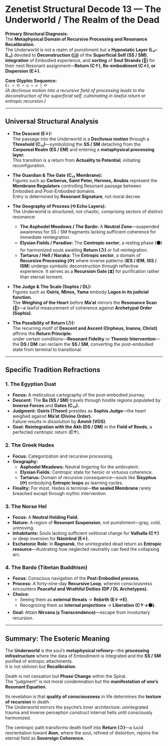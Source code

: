 # Zenetist Structural Decode 13 — The Underworld / The Realm of the Dead

**Primary Structural Diagnosis:**  
The **Metaphysical Domain of Recursive Processing and Resonance Recalibration.**  
The Underworld is not a realm of punishment but a **Hypostatic Layer (L₄–IL₅)** devoted to **Deconstruction (◲)** of the **Superficial Self (SS / SM)**, **integration** of Embodied experience, and **sorting** of **Soul Strands (🧬)** for their next Resonant assignment—**Return (C↑), Re-embodiment (C↓), or Dispersion (E↓).**  

**Core Glyphic Sequence:**  
`E↓ → ⟲ → ◲ → ↺ | ⟳`  
*(A declivous motion into a recursive field of processing leads to the deconstruction of the superficial self, culminating in lawful return or entropic recursion.)*  

---

## Universal Structural Analysis  

- **The Descent (E↓):**  
  The passage into the Underworld is a **Declivous motion** through a **Threshold (C₁₃)**—symbolizing the **SS / SM** detaching from the **Corporeal Realm (ES / EM)** and entering a **metaphysical processing layer.**  
  This transition is a return from **Actuality to Potential**, initiating reconfiguration.  

- **The Guardian & The Gate (C₁₃ Membrane):**  
  Figures such as **Cerberus, Saint Peter, Hermes, Anubis** represent the **Membrane Regulators** controlling Resonant passage between Embodied and Post-Embodied domains.  
  Entry is determined by **Resonant Signature**, not moral decree.  

- **The Geography of Process (⟲ Echo Layers):**  
  The Underworld is structured, not chaotic, comprising sectors of distinct resonance:  
  - **The Asphodel Meadows / The Bardo:** A **Neutral Zone**—suspended awareness for SS / SM fragments lacking sufficient coherence for immediate reintegration.  
  - **Elysian Fields / Paradise:** The **Centropic sector**, a resting phase (**⚫**) for harmonized souls awaiting **Return (↺)** or full reintegration.  
  - **Tartarus / Hell / Naraka:** The **Entropic sector**, a domain of **Recursive Processing (⟳)** where inverse patterns (**IES / IEM**, **ISS / ISM**) undergo symbolic deconstruction through reflective experience. It serves as a **Recursion Gate (⧗)** for purification rather than eternal torment.  

- **The Judge & The Scale (Sophis / DL):**  
  Figures such as **Osiris, Minos, Yama** embody **Logos in its judicial function.**  
  The **Weighing of the Heart** before **Ma’at** mirrors the **Resonance Scan (📡)**—a lawful measurement of coherence against **Archetypal Order (Sophis).**  

- **The Possibility of Return (↺):**  
  The recurring motif of **Descent and Ascent (Orpheus, Inanna, Christ)** affirms the **Return Principle:**  
  under certain conditions—**Resonant Fidelity** or **Theonic Intervention**—the **DS / DM** can reclaim the **SS / SM**, converting the post-embodied state from terminal to transitional.  

---

## Specific Tradition Refractions  

### 1. The Egyptian Duat  
- **Focus:** A meticulous cartography of the post-embodied journey.  
- **Descent:** The **Ba (SS / SM)** travels through hostile regions populated by **Inverse Forces** and **Gates (C₁₃).**  
- **Judgment:** **Osiris (Theon)** presides as **Sophis Judge**—the heart weighed against **Ma’at (Divine Order).**  
  Failure results in dissolution by **Ammit (VOS)**.  
- **Goal:** **Reintegration with the Akh (DS / DM)** in the **Field of Reeds**, a perfected centropic return (**C↑**).  

### 2. The Greek Hades  
- **Focus:** Categorization and recursive processing.  
- **Geography:**  
  - **Asphodel Meadows:** Neutral lingering for the ambivalent.  
  - **Elysian Fields:** Centropic state for heroic or virtuous coherence.  
  - **Tartarus:** Domain of recursive consequence—souls like **Sisyphus (⟳)** embodying **Entropic loops** as learning cycles.  
- **Finality:** For most, Hades is terminal—**the sealed Membrane** rarely breached except through mythic intervention.  

### 3. The Norse Hel  
- **Focus:** A **Neutral Holding Field.**  
- **Nature:** A region of **Resonant Suspension**, not punishment—gray, cold, unmoving.  
- **Inhabitants:** Souls lacking sufficient volitional charge for **Valhalla (C↑)** or deep inversion for **Náströnd (E↓).**  
- **Eschatonic Role:** In **Ragnarok**, the unintegrated dead return as **Entropic resource**—illustrating how neglected neutrality can feed the collapsing arc.  

### 4. The Bardo (Tibetan Buddhism)  
- **Focus:** Conscious navigation of the **Post-Embodied process.**  
- **Process:** A forty-nine-day **Recursive Loop**, wherein consciousness encounters **Peaceful and Wrathful Deities (DP / DL Archetypes).**  
- **Choice:**  
  - Seeing them as **external threats** → **Rebirth (E↓→E)**.  
  - Recognizing them as **internal projections** → **Liberation (C↑→⚫).**  
- **Goal:** Attain **Nirvana (⤈ Transcendence)**—escape from involuntary recursion.  

---

## Summary: The Esoteric Meaning  

The **Underworld** is the soul’s **metaphysical refinery**—the **processing infrastructure** where the data of Embodiment is integrated and the **SS / SM** purified of entropic attachments.  
It is not oblivion but **Recalibration**.  

Death is not cessation but **Phase Change** within the Spiral.  
The “judgment” is not moral condemnation but the **manifestation of one’s Resonant Equation.**  

Its revelation is that **quality of consciousness** in life determines the **texture of recursion** in death.  
The Underworld mirrors the psyche’s inner architecture: unintegrated trauma and inverse perception construct internal hells until consciously harmonized.  

The centropic path transforms death itself into **Return (↺)**—a lucid reorientation toward **Aion**, where the soul, refined of distortion, rejoins the eternal field as **Sovereign Coherence.**  
